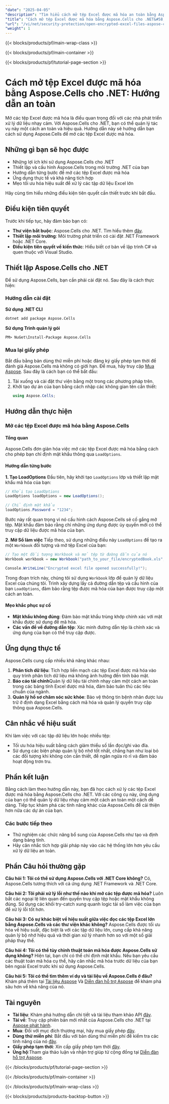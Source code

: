 ```yaml
---
"date": "2025-04-05"
"description": "Tìm hiểu cách mở tệp Excel được mã hóa an toàn bằng Aspose.Cells cho .NET. Hướng dẫn từng bước này bao gồm các mẹo thiết lập, triển khai và hiệu suất."
"title": "Cách mở tệp Excel được mã hóa bằng Aspose.Cells cho .NET&#58; Hướng dẫn an toàn"
"url": "/vi/net/security-protection/open-encrypted-excel-files-aspose-cells-net/"
"weight": 1
---
```


{{< blocks/products/pf/main-wrap-class >}}

{{< blocks/products/pf/main-container >}}

{{< blocks/products/pf/tutorial-page-section >}}


# Cách mở tệp Excel được mã hóa bằng Aspose.Cells cho .NET: Hướng dẫn an toàn

Mở các tệp Excel được mã hóa là điều quan trọng đối với các nhà phát triển xử lý dữ liệu nhạy cảm. Với Aspose.Cells cho .NET, bạn có thể quản lý tác vụ này một cách an toàn và hiệu quả. Hướng dẫn này sẽ hướng dẫn bạn cách sử dụng Aspose.Cells để mở các tệp Excel được mã hóa.

## Những gì bạn sẽ học được
- Những lợi ích khi sử dụng Aspose.Cells cho .NET
- Thiết lập và cấu hình Aspose.Cells trong môi trường .NET của bạn
- Hướng dẫn từng bước để mở các tệp Excel được mã hóa
- Ứng dụng thực tế và khả năng tích hợp
- Mẹo tối ưu hóa hiệu suất để xử lý các tập dữ liệu Excel lớn

Hãy cùng tìm hiểu những điều kiện tiên quyết cần thiết trước khi bắt đầu.

## Điều kiện tiên quyết
Trước khi tiếp tục, hãy đảm bảo bạn có:
- **Thư viện bắt buộc**: Aspose.Cells cho .NET. Tìm hiểu thêm [đây](https://reference.aspose.com/cells/net/).
- **Thiết lập môi trường**: Môi trường phát triển có cài đặt .NET Framework hoặc .NET Core.
- **Điều kiện tiên quyết về kiến thức**: Hiểu biết cơ bản về lập trình C# và quen thuộc với Visual Studio.

## Thiết lập Aspose.Cells cho .NET
Để sử dụng Aspose.Cells, bạn cần phải cài đặt nó. Sau đây là cách thực hiện:

### Hướng dẫn cài đặt
**Sử dụng .NET CLI**
```bash
dotnet add package Aspose.Cells
```

**Sử dụng Trình quản lý gói**
```shell
PM> NuGet\Install-Package Aspose.Cells
```

### Mua lại giấy phép
Bắt đầu bằng bản dùng thử miễn phí hoặc đăng ký giấy phép tạm thời để đánh giá Aspose.Cells mà không có giới hạn. Để mua, hãy truy cập [Mua Aspose](https://purchase.aspose.com/buy). Sau đây là cách bạn có thể bắt đầu:
1. Tải xuống và cài đặt thư viện bằng một trong các phương pháp trên.
2. Khởi tạo dự án của bạn bằng cách nhập các không gian tên cần thiết:
   ```csharp
   using Aspose.Cells;
   ```

## Hướng dẫn thực hiện
### Mở các tệp Excel được mã hóa bằng Aspose.Cells
#### Tổng quan
Aspose.Cells đơn giản hóa việc mở các tệp Excel được mã hóa bằng cách cho phép bạn chỉ định mật khẩu thông qua `LoadOptions`.

#### Hướng dẫn từng bước
**1. Tạo LoadOptions**
Đầu tiên, hãy khởi tạo `LoadOptions` lớp và thiết lập mật khẩu mã hóa của bạn:
```csharp
// Khởi tạo LoadOptions
LoadOptions loadOptions = new LoadOptions();

// Chỉ định mật khẩu
loadOptions.Password = "1234";
```
Bước này rất quan trọng vì nó cấu hình cách Aspose.Cells sẽ cố gắng mở tệp. Mật khẩu đảm bảo rằng chỉ những ứng dụng được ủy quyền mới có thể truy cập dữ liệu được mã hóa của bạn.

**2. Mở Sổ làm việc**
Tiếp theo, sử dụng những điều này `LoadOptions` để tạo ra một `Workbook` đối tượng và mở tệp Excel của bạn:
```csharp
// Tạo một đối tượng Workbook và mở tệp từ đường dẫn của nó
Workbook workbook = new Workbook("path_to_your_file/encryptedBook.xls", loadOptions);

Console.WriteLine("Encrypted excel file opened successfully!");
```
Trong đoạn trích này, chúng tôi sử dụng `Workbook` lớp để quản lý dữ liệu Excel của chúng tôi. Trình xây dựng lấy cả đường dẫn tệp và cấu hình của bạn `LoadOptions`, đảm bảo rằng tệp được mã hóa của bạn được truy cập một cách an toàn.

#### Mẹo khắc phục sự cố
- **Mật khẩu không đúng**: Đảm bảo mật khẩu trùng khớp chính xác với mật khẩu được sử dụng để mã hóa.
- **Các vấn đề về đường dẫn tệp**: Xác minh đường dẫn tệp là chính xác và ứng dụng của bạn có thể truy cập được.

## Ứng dụng thực tế
Aspose.Cells cung cấp nhiều khả năng khác nhau:
1. **Phân tích dữ liệu**: Tích hợp liền mạch các tệp Excel được mã hóa vào quy trình phân tích dữ liệu mà không ảnh hưởng đến tính bảo mật.
2. **Báo cáo tài chính**Quản lý dữ liệu tài chính nhạy cảm một cách an toàn trong các bảng tính Excel được mã hóa, đảm bảo tuân thủ các tiêu chuẩn của ngành.
3. **Quản lý hồ sơ chăm sóc sức khỏe**: Bảo vệ thông tin bệnh nhân được lưu trữ ở định dạng Excel bằng cách mã hóa và quản lý quyền truy cập thông qua Aspose.Cells.

## Cân nhắc về hiệu suất
Khi làm việc với các tập dữ liệu lớn hoặc nhiều tệp:
- Tối ưu hóa hiệu suất bằng cách giảm thiểu số lần đọc/ghi vào đĩa.
- Sử dụng các biện pháp quản lý bộ nhớ tốt nhất, chẳng hạn như loại bỏ các đối tượng khi không còn cần thiết, để ngăn ngừa rò rỉ và đảm bảo hoạt động trơn tru.

## Phần kết luận
Bằng cách làm theo hướng dẫn này, bạn đã học cách xử lý các tệp Excel được mã hóa bằng Aspose.Cells cho .NET. Với các công cụ này, ứng dụng của bạn có thể quản lý dữ liệu nhạy cảm một cách an toàn một cách dễ dàng. Tiếp tục khám phá các tính năng khác của Aspose.Cells để cải thiện hơn nữa các dự án của bạn.

### Các bước tiếp theo
- Thử nghiệm các chức năng bổ sung của Aspose.Cells như tạo và định dạng bảng tính.
- Hãy cân nhắc tích hợp giải pháp này vào các hệ thống lớn hơn yêu cầu xử lý dữ liệu an toàn.

## Phần Câu hỏi thường gặp
**Câu hỏi 1: Tôi có thể sử dụng Aspose.Cells với .NET Core không?**
Có, Aspose.Cells tương thích với cả ứng dụng .NET Framework và .NET Core.

**Câu hỏi 2: Tôi phải xử lý lỗi như thế nào khi mở các tệp được mã hóa?**
Luôn bắt các ngoại lệ liên quan đến quyền truy cập tệp hoặc mật khẩu không đúng. Sử dụng các khối try-catch xung quanh logic tải sổ làm việc của bạn để xử lý lỗi tốt hơn.

**Câu hỏi 3: Có sự khác biệt về hiệu suất giữa việc đọc các tệp Excel lớn bằng Aspose.Cells và các thư viện khác không?**
Aspose.Cells được tối ưu hóa về hiệu suất, đặc biệt là với các tập dữ liệu lớn, cung cấp khả năng quản lý bộ nhớ hiệu quả và thời gian xử lý nhanh hơn so với một số giải pháp thay thế.

**Câu hỏi 4: Tôi có thể tùy chỉnh thuật toán mã hóa được Aspose.Cells sử dụng không?**
Hiện tại, bạn chỉ có thể chỉ định mật khẩu. Nếu bạn yêu cầu các thuật toán mã hóa cụ thể, hãy cân nhắc mã hóa trước dữ liệu của bạn bên ngoài Excel trước khi sử dụng Aspose.Cells.

**Câu hỏi 5: Tôi có thể tìm thêm ví dụ và tài liệu về Aspose.Cells ở đâu?**
Khám phá thêm tại [Tài liệu Aspose](https://reference.aspose.com/cells/net/) Và [Diễn đàn hỗ trợ Aspose](https://forum.aspose.com/c/cells/9) để khám phá sâu hơn về khả năng của nó.

## Tài nguyên
- **Tài liệu**: Khám phá hướng dẫn chi tiết và tài liệu tham khảo API [đây](https://reference.aspose.com/cells/net/).
- **Tải về**: Truy cập phiên bản mới nhất của Aspose.Cells cho .NET tại [Aspose phát hành](https://releases.aspose.com/cells/net/).
- **Mua**: Đối với mục đích thương mại, hãy mua giấy phép [đây](https://purchase.aspose.com/buy).
- **Dùng thử miễn phí**: Bắt đầu với bản dùng thử miễn phí để kiểm tra các tính năng của nó [đây](https://releases.aspose.com/cells/net/).
- **Giấy phép tạm thời**: Xin cấp giấy phép tạm thời [đây](https://purchase.aspose.com/temporary-license/).
- **Ủng hộ**:Tham gia thảo luận và nhận trợ giúp từ cộng đồng tại [Diễn đàn hỗ trợ Aspose](https://forum.aspose.com/c/cells/9).

{{< /blocks/products/pf/tutorial-page-section >}}

{{< /blocks/products/pf/main-container >}}

{{< /blocks/products/pf/main-wrap-class >}}

{{< blocks/products/products-backtop-button >}}